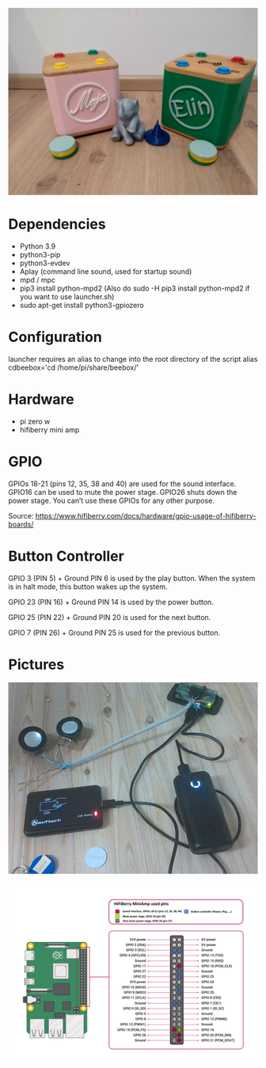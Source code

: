 ![Hardware](https://raw.githubusercontent.com/nschoenberg/beebox/master/box.jpg)

# Dependencies
- Python 3.9
- python3-pip
- python3-evdev
- Aplay (command line sound, used for startup sound)
- mpd / mpc
- pip3 install python-mpd2 (Also do sudo -H pip3 install python-mpd2 if you want to use launcher.sh)
- sudo apt-get install python3-gpiozero

# Configuration
launcher requires an alias to change into the root directory of the script
alias cdbeebox='cd /home/pi/share/beebox/'

# Hardware
- pi zero w
- hifiberry mini amp


# GPIO
GPIOs 18-21 (pins 12, 35, 38 and 40) are used for the sound interface. GPIO16 can be used to mute the power stage. GPIO26 shuts down the power stage. You can’t use these GPIOs for any other purpose.

Source: https://www.hifiberry.com/docs/hardware/gpio-usage-of-hifiberry-boards/

# Button Controller
GPIO 3 (PIN 5) + Ground PIN 6 is used by the play button. When the system is in halt mode, this button wakes up the system.

GPIO 23 (PIN 16) + Ground PIN 14 is used by the power button.

GPIO 25 (PIN 22) + Ground PIN 20 is used for the next button.

GPIO 7 (PIN 26) + Ground PIN 25 is used for the previous button.

# Pictures 
![Hardware](https://raw.githubusercontent.com/nschoenberg/beebox/master/hardware.png)

![GPIO](https://raw.githubusercontent.com/nschoenberg/beebox/master/hifiberrymini_gpio_cheatsheet.png)
